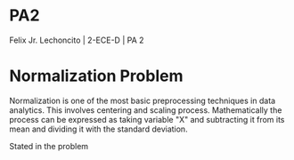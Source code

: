 # PA2
Felix Jr. Lechoncito | 2-ECE-D | PA 2

# Normalization Problem
Normalization is one of the most basic preprocessing techniques in data analytics. This involves centering and scaling process. Mathematically the process can be expressed as taking variable "X" and subtracting it from its mean and dividing it with the standard deviation.

Stated in the problem
